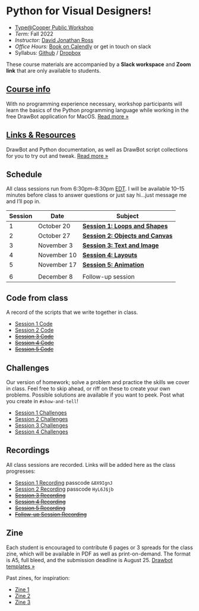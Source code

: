 # Python for Visual Designers!

* [Type@Cooper Public Workshop](http://coopertype.org/event/python_for_visual_designers_fall2022)
* _Term:_ Fall 2022
* _Instructor:_ [David Jonathan Ross](https://djr.com)
* _Office Hours:_ [Book on Calendly](http://calendly.com/djrrb/office-hours) or get in touch on slack
* Syllabus: [Github](https://github.com/djrrb/python-for-visual-designers-fall-2022) / [Dropbox](https://www.dropbox.com/sh/q5rejbp57shle52/AACIEbEQV_SlKrYpCKSAL5p0a?dl=0)

These course materials are accompanied by a **Slack workspace** and **Zoom link** that are only available to students.


## [Course info](/course-info)

With no programming experience necessary, workshop participants will learn the basics of the Python programming language while working in the free DrawBot application for MacOS. [Read more »](/course-info)


## [Links & Resources](/resources)

DrawBot and Python documentation, as well as DrawBot script collections for you to try out and tweak. [Read more »](/course-info)

## Schedule

All class sessions run from 6:30pm–8:30pm [EDT](https://www.timeanddate.com/worldclock/converter.html?iso=20220707T223000&p1=179). I will be available 10–15 minutes before class to answer questions or just say hi...just message me and I’ll pop in.

| Session | Date | Subject |
| ---- | ---- | -------------- | 
| 1   | October 20 | [**Session 1: Loops and Shapes**](/session-1) | 
| 2   | October 27 | [**Session 2: Objects and Canvas**](/session-2) | 
| 3   | November 3 | [**Session 3: Text and Image**](/session-3) | 
| 4   | November 10 | [**Session 4: Layouts**](/session-4) |
| 5   | November 17 | [**Session 5: Animation**](/session-5)|
|  | 
| 6   | December 8 | Follow-up session |


## Code from class

A record of the scripts that we write together in class.

* [Session 1 Code](/session-1/code)
* [Session 2 Code](/session-2/code)
* ~~[Session 3 Code](/session-3/code)~~
* ~~[Session 4 Code](/session-4/code)~~
* ~~[Session 5 Code](/session-5/code)~~

## Challenges

Our version of homework; solve a problem and practice the skills we cover in class. Feel free to skip ahead, or riff on these to create your own problems. Possible solutions are available if you want to peek. Post what you create in `#show-and-tell`!

* [Session 1 Challenges](/session-1/challenges)
* [Session 2 Challenges](/session-2/challenges)
* [Session 3 Challenges](/session-3/challenges)
* [Session 4 Challenges](/session-4/challenges)

## Recordings

All class sessions are recorded. Links will be added here as the class progresses:

* [Session 1 Recording](https://cooper.zoom.us/rec/share/Qy-CFjzCEwE6nFMGcxu3-_hF8IAW7aaPoofPRJlWJ5R2f3kYeU0v-9VA2CrwBb2L.ItwBu4KLh_bJH_zd) passcode `&8X9IgnJ`
* [Session 2 Recording](https://cooper.zoom.us/rec/share/cnRDO2Oq61Y0IRpyApiVU0j-2GMp97YdhT9k0vTkIMkDh6NUH4DDtSa7r3Vr6CqF.juufgeiO980i6xlu) passcode `HyL6J$jb`
* ~~[Session 3 Recording](#)~~
* ~~[Session 4 Recording](#)~~
* ~~[Session 5 Recording](#)~~
* ~~[Follow-up Session Recording](#)~~

## Zine

Each student is encouraged to contribute 6 pages or 3 spreads for the class zine, which will be available in PDF as well as print-on-demand. The format is A5, full bleed, and the submission deadline is August 25. [Drawbot templates »](/zine)

Past zines, for inspiration:

* [Zine 1](https://drive.google.com/file/d/1iw9giQcU6jlPxogsbogPQuyOrxGSn1OJ/view?usp=sharing)
* [Zine 2](https://drive.google.com/file/d/1MOk4RcRypd6dhamVXAPem8Vuj7_y7EZV/view?usp=sharing)
* [Zine 3](https://drive.google.com/file/d/1CRQPinJJUXjeYem_p7yBu7krkMAMgS_t/view?usp=sharing)
